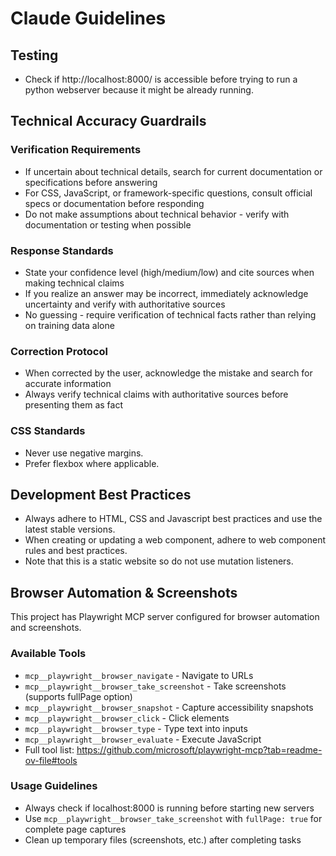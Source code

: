 # Claude Guidelines

## Testing

- Check if http://localhost:8000/ is accessible before trying to run a python webserver because it might be already running.

## Technical Accuracy Guardrails

### Verification Requirements
- If uncertain about technical details, search for current documentation or specifications before answering
- For CSS, JavaScript, or framework-specific questions, consult official specs or documentation before responding
- Do not make assumptions about technical behavior - verify with documentation or testing when possible

### Response Standards
- State your confidence level (high/medium/low) and cite sources when making technical claims
- If you realize an answer may be incorrect, immediately acknowledge uncertainty and verify with authoritative sources
- No guessing - require verification of technical facts rather than relying on training data alone

### Correction Protocol
- When corrected by the user, acknowledge the mistake and search for accurate information
- Always verify technical claims with authoritative sources before presenting them as fact

### CSS Standards

- Never use negative margins.
- Prefer flexbox where applicable.

## Development Best Practices

- Always adhere to HTML, CSS and Javascript best practices and use the latest stable versions.
- When creating or updating a web component, adhere to web component rules and best practices.
- Note that this is a static website so do not use mutation listeners.

## Browser Automation & Screenshots

This project has Playwright MCP server configured for browser automation and screenshots.

### Available Tools
- `mcp__playwright__browser_navigate` - Navigate to URLs
- `mcp__playwright__browser_take_screenshot` - Take screenshots (supports fullPage option)
- `mcp__playwright__browser_snapshot` - Capture accessibility snapshots
- `mcp__playwright__browser_click` - Click elements
- `mcp__playwright__browser_type` - Type text into inputs
- `mcp__playwright__browser_evaluate` - Execute JavaScript
- Full tool list: https://github.com/microsoft/playwright-mcp?tab=readme-ov-file#tools

### Usage Guidelines
- Always check if localhost:8000 is running before starting new servers
- Use `mcp__playwright__browser_take_screenshot` with `fullPage: true` for complete page captures
- Clean up temporary files (screenshots, etc.) after completing tasks